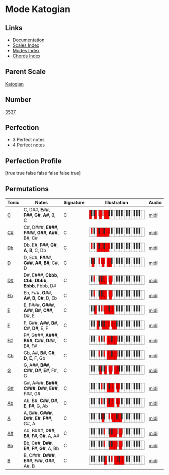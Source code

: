 # Mode Katogian

## Links

- [Documentation](index.md)
- [Scales Index](Scales.md)
- [Modes Index](Modes.md)
- [Chords Index](Chords.md)

## Parent Scale

[Katogian](ScaleKatogian.md)

## Number

[3537](https://ianring.com/musictheory/scales/3537)

## Perfection

- 3 Perfect notes
- 4 Perfect notes

## Perfection Profile

[true true false false false false true]

## Permutations

| Tonic | Notes | Signature | Illustration | Audio |
|-------|-------|-----------|--------------|-------|
| [C](ModeCNaturalKatogian.md) | C, D##, **E##**, **F##**, **G#**, **A#**, B, C | C | ![CNaturalKatogian](ModeCNaturalKatogian.png) | [midi](https://github.com/edipermadi/music/blob/main/docs/ModeCNaturalKatogian.mid?raw=true) |
| [C#](ModeCSharpKatogian.md) | C#, D###, **E###**, **F###**, **G##**, **A##**, B#, C# | C | ![CSharpKatogian](ModeCSharpKatogian.png) | [midi](https://github.com/edipermadi/music/blob/main/docs/ModeCSharpKatogian.mid?raw=true) |
| [Db](ModeDFlatKatogian.md) | Db, E#, **F##**, **G#**, **A**, **B**, C, Db | C | ![DFlatKatogian](ModeDFlatKatogian.png) | [midi](https://github.com/edipermadi/music/blob/main/docs/ModeDFlatKatogian.mid?raw=true) |
| [D](ModeDNaturalKatogian.md) | D, E##, **F###**, **G##**, **A#**, **B#**, C#, D | C | ![DNaturalKatogian](ModeDNaturalKatogian.png) | [midi](https://github.com/edipermadi/music/blob/main/docs/ModeDNaturalKatogian.mid?raw=true) |
| [D#](ModeDSharpKatogian.md) | D#, E###, **Cbbb**, **Cbb**, **Dbbb**, **Ebbb**, Fbbb, D# | C | ![DSharpKatogian](ModeDSharpKatogian.png) | [midi](https://github.com/edipermadi/music/blob/main/docs/ModeDSharpKatogian.mid?raw=true) |
| [Eb](ModeEFlatKatogian.md) | Eb, F##, **G##**, **A#**, **B**, **C#**, D, Eb | C | ![EFlatKatogian](ModeEFlatKatogian.png) | [midi](https://github.com/edipermadi/music/blob/main/docs/ModeEFlatKatogian.mid?raw=true) |
| [E](ModeENaturalKatogian.md) | E, F###, **G###**, **A##**, **B#**, **C##**, D#, E | C | ![ENaturalKatogian](ModeENaturalKatogian.png) | [midi](https://github.com/edipermadi/music/blob/main/docs/ModeENaturalKatogian.mid?raw=true) |
| [F](ModeFNaturalKatogian.md) | F, G##, **A##**, **B#**, **C#**, **D#**, E, F | C | ![FNaturalKatogian](ModeFNaturalKatogian.png) | [midi](https://github.com/edipermadi/music/blob/main/docs/ModeFNaturalKatogian.mid?raw=true) |
| [F#](ModeFSharpKatogian.md) | F#, G###, **A###**, **B##**, **C##**, **D##**, E#, F# | C | ![FSharpKatogian](ModeFSharpKatogian.png) | [midi](https://github.com/edipermadi/music/blob/main/docs/ModeFSharpKatogian.mid?raw=true) |
| [Gb](ModeGFlatKatogian.md) | Gb, A#, **B#**, **C#**, **D**, **E**, F, Gb | C | ![GFlatKatogian](ModeGFlatKatogian.png) | [midi](https://github.com/edipermadi/music/blob/main/docs/ModeGFlatKatogian.mid?raw=true) |
| [G](ModeGNaturalKatogian.md) | G, A##, **B##**, **C##**, **D#**, **E#**, F#, G | C | ![GNaturalKatogian](ModeGNaturalKatogian.png) | [midi](https://github.com/edipermadi/music/blob/main/docs/ModeGNaturalKatogian.mid?raw=true) |
| [G#](ModeGSharpKatogian.md) | G#, A###, **B###**, **C###**, **D##**, **E##**, F##, G# | C | ![GSharpKatogian](ModeGSharpKatogian.png) | [midi](https://github.com/edipermadi/music/blob/main/docs/ModeGSharpKatogian.mid?raw=true) |
| [Ab](ModeAFlatKatogian.md) | Ab, B#, **C##**, **D#**, **E**, **F#**, G, Ab | C | ![AFlatKatogian](ModeAFlatKatogian.png) | [midi](https://github.com/edipermadi/music/blob/main/docs/ModeAFlatKatogian.mid?raw=true) |
| [A](ModeANaturalKatogian.md) | A, B##, **C###**, **D##**, **E#**, **F##**, G#, A | C | ![ANaturalKatogian](ModeANaturalKatogian.png) | [midi](https://github.com/edipermadi/music/blob/main/docs/ModeANaturalKatogian.mid?raw=true) |
| [A#](ModeASharpKatogian.md) | A#, B###, **D##**, **E#**, **F#**, **G#**, A, A# | C | ![ASharpKatogian](ModeASharpKatogian.png) | [midi](https://github.com/edipermadi/music/blob/main/docs/ModeASharpKatogian.mid?raw=true) |
| [Bb](ModeBFlatKatogian.md) | Bb, C##, **D##**, **E#**, **F#**, **G#**, A, Bb | C | ![BFlatKatogian](ModeBFlatKatogian.png) | [midi](https://github.com/edipermadi/music/blob/main/docs/ModeBFlatKatogian.mid?raw=true) |
| [B](ModeBNaturalKatogian.md) | B, C###, **D###**, **E##**, **F##**, **G##**, A#, B | C | ![BNaturalKatogian](ModeBNaturalKatogian.png) | [midi](https://github.com/edipermadi/music/blob/main/docs/ModeBNaturalKatogian.mid?raw=true) |
